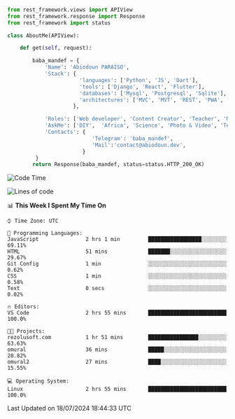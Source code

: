 ###
```python
from rest_framework.views import APIView
from rest_framework.response import Response
from rest_framework import status

class AboutMe(APIView):

    def get(self, request):

        baba_mandef = {
            'Name': 'Abiodoun PARAISO',
            'Stack': {
                       'languages': ['Python', 'JS', 'Dart'],
                       'tools': ['Django', 'React', 'Flutter'],
                       'databases': ['Mysql', 'Postgresql', 'Sqlite'],
                       'architectures': ['MVC', 'MVT', 'REST', 'PWA', 'SPA', 'MicroServices']
                     },

            'Roles': ['Web developer', 'Content Creator', 'Teacher', 'Mentor'],
            'AskMe': ['DIY',  'Africa', 'Science', 'Photo & Video', 'Tech'],
            'Contacts': {
                           'Telegram': 'baba_mandef',
                           'Mail':'contact@abiodoun.dev',
                        }
         }
        return Response(baba_mandef, status=status.HTTP_200_OK)

```                    

<!--START_SECTION:waka-->
![Code Time](http://img.shields.io/badge/Code%20Time-1%2C103%20hrs%2035%20mins-blue)

![Lines of code](https://img.shields.io/badge/From%20Hello%20World%20I%27ve%20Written-420%20Thousand%20lines%20of%20code-blue)

📊 **This Week I Spent My Time On** 

```text
⌚︎ Time Zone: UTC

💬 Programming Languages: 
JavaScript               2 hrs 1 min         █████████████████░░░░░░░░   69.11% 
HTML                     51 mins             ███████░░░░░░░░░░░░░░░░░░   29.67% 
Git Config               1 min               ░░░░░░░░░░░░░░░░░░░░░░░░░   0.62% 
CSS                      1 min               ░░░░░░░░░░░░░░░░░░░░░░░░░   0.58% 
Text                     0 secs              ░░░░░░░░░░░░░░░░░░░░░░░░░   0.02%

🔥 Editors: 
VS Code                  2 hrs 55 mins       █████████████████████████   100.0%

🐱‍💻 Projects: 
rezolusoft.com           1 hr 51 mins        ████████████████░░░░░░░░░   63.63% 
omural                   36 mins             █████░░░░░░░░░░░░░░░░░░░░   20.82% 
omural2                  27 mins             ████░░░░░░░░░░░░░░░░░░░░░   15.55%

💻 Operating System: 
Linux                    2 hrs 55 mins       █████████████████████████   100.0%

```


 Last Updated on 18/07/2024 18:44:33 UTC
<!--END_SECTION:waka-->
